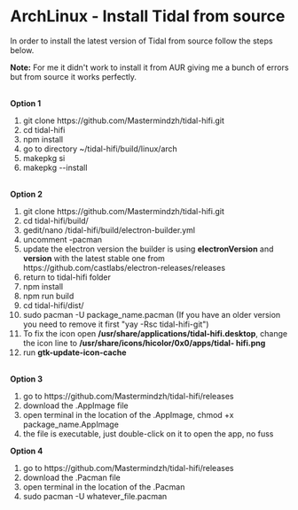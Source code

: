 <h1>ArchLinux - Install Tidal from source</h1>


In order to install the latest version of Tidal from source follow the steps below.

<strong>Note:</strong> For me it didn't work to install it from AUR giving me a bunch of errors but from source it works perfectly.

<br>
<strong>Option 1</strong>
<ol>
  <li>git clone https://github.com/Mastermindzh/tidal-hifi.git
  <li>cd tidal-hifi
  <li>npm install
  <li>go to directory ~/tidal-hifi/build/linux/arch
  <li>makepkg si
  <li>makepkg --install
</ol>

<br>
<strong>Option 2</strong>
<ol>
  <li>git clone https://github.com/Mastermindzh/tidal-hifi.git
  <li>cd tidal-hifi/build/
  <li>gedit/nano /tidal-hifi/build/electron-builder.yml
  <li>uncomment -pacman
  <li>update the electron version the builder is using <strong>electronVersion</strong> and <strong>version</strong> with the latest stable one from https://github.com/castlabs/electron-releases/releases
  <li>return to tidal-hifi folder
  <li>npm install
  <li>npm run build
  <li>cd tidal-hifi/dist/
  <li>sudo pacman -U package_name.pacman (If you have an older version you need to remove it first "yay -Rsc tidal-hifi-git")
  <li>To fix the icon open <strong>/usr/share/applications/tidal-hifi.desktop</strong>, change the icon line to <strong>/usr/share/icons/hicolor/0x0/apps/tidal-          hifi.png</strong>
  <li>run <strong>gtk-update-icon-cache</strong>
</ol>

<br>
<strong>Option 3</strong>
<ol>
  <li>go to https://github.com/Mastermindzh/tidal-hifi/releases
  <li>download the .AppImage file
  <li>open terminal in the location of the .AppImage, chmod +x package_name.AppImage
  <li>the file is executable, just double-click on it to open the app, no fuss
</ol>

<strong>Option 4</strong>
<ol>
  <li>go to https://github.com/Mastermindzh/tidal-hifi/releases
  <li>download the .Pacman file
  <li>open terminal in the location of the .Pacman
  <li>sudo pacman -U whatever_file.pacman
</ol>
